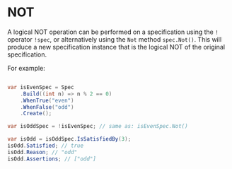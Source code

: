# NOT
A logical NOT operation can be performed on a specification using the `!` operator ```!spec```,
or alternatively using the `Not` method ```spec.Not()```.
This will produce a new specification instance that is the logical NOT of the original specification.

For example:

```csharp

var isEvenSpec = Spec
    .Build((int n) => n % 2 == 0)
    .WhenTrue("even")
    .WhenFalse("odd")
    .Create();

var isOddSpec = !isEvenSpec; // same as: isEvenSpec.Not()

var isOdd = isOddSpec.IsSatisfiedBy(3);
isOdd.Satisfied; // true
isOdd.Reason; // "odd"
isOdd.Assertions; // ["odd"]
```

